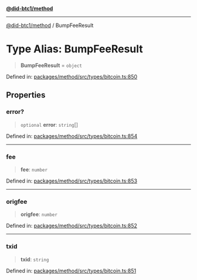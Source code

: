 [**@did-btc1/method**](../README.md)

***

[@did-btc1/method](../globals.md) / BumpFeeResult

# Type Alias: BumpFeeResult

> **BumpFeeResult** = `object`

Defined in: [packages/method/src/types/bitcoin.ts:850](https://github.com/dcdpr/did-btc1-js/blob/4ab6f9915d95beed9bc633644c9db1539395f512/packages/method/src/types/bitcoin.ts#L850)

## Properties

### error?

> `optional` **error**: `string`[]

Defined in: [packages/method/src/types/bitcoin.ts:854](https://github.com/dcdpr/did-btc1-js/blob/4ab6f9915d95beed9bc633644c9db1539395f512/packages/method/src/types/bitcoin.ts#L854)

***

### fee

> **fee**: `number`

Defined in: [packages/method/src/types/bitcoin.ts:853](https://github.com/dcdpr/did-btc1-js/blob/4ab6f9915d95beed9bc633644c9db1539395f512/packages/method/src/types/bitcoin.ts#L853)

***

### origfee

> **origfee**: `number`

Defined in: [packages/method/src/types/bitcoin.ts:852](https://github.com/dcdpr/did-btc1-js/blob/4ab6f9915d95beed9bc633644c9db1539395f512/packages/method/src/types/bitcoin.ts#L852)

***

### txid

> **txid**: `string`

Defined in: [packages/method/src/types/bitcoin.ts:851](https://github.com/dcdpr/did-btc1-js/blob/4ab6f9915d95beed9bc633644c9db1539395f512/packages/method/src/types/bitcoin.ts#L851)
